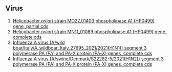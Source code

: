 ## Vírus
1. [Helicobacter pylori strain MO27_01403 phospholipase A1 (HP0499) gene, partial cds](https://www.ncbi.nlm.nih.gov/nuccore/2371607614)
2. [Helicobacter pylori strain MN11_01089 phospholipase A1 (HP0499) gene, complete cds](https://www.ncbi.nlm.nih.gov/nuccore/2371607598)
3. [Influenza A virus (A/wild boar/Italy/A_wildboar_Italy_27695_2021/2021(H1N1)) segment 3 polymerase PA (PA) and PA-X protein (PA-X) genes, complete cds](https://www.ncbi.nlm.nih.gov/nuccore/2236371324)
4. [Influenza A virus (A/swine/Denmark/S22282-5/2021(H1N2)) segment 3 polymerase PA (PA) and PA-X protein (PA-X) genes, complete cds](https://www.ncbi.nlm.nih.gov/nuccore/2250432987)